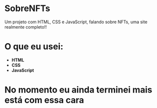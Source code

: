# SobreNFTs
Um projeto com HTML, CSS e JavaScript, falando sobre NFTs, uma site realmente completo!!
# O que eu usei:
* **HTML**
* **CSS**
* **JavaScript**

# No momento eu ainda terminei mais está com essa cara
